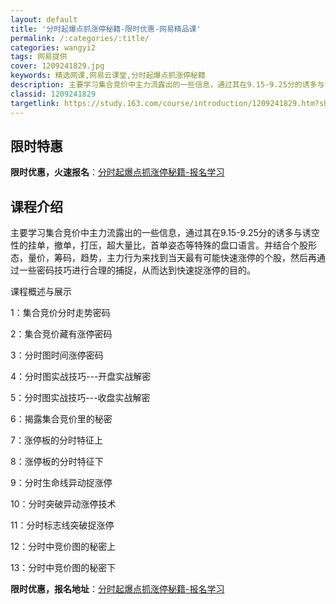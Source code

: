 ```yaml
---
layout: default
title: '分时起爆点抓涨停秘籍-限时优惠-网易精品课'
permalink: /:categories/:title/
categories: wangyi2
tags: 网易提供
cover: 1209241829.jpg
keywords: 精选网课,网易云课堂,分时起爆点抓涨停秘籍
description: 主要学习集合竞价中主力流露出的一些信息，通过其在9.15-9.25分的诱多与诱空性的挂单，撤单，打压，超大量比，首单姿态
classid: 1209241829
targetlink: https://study.163.com/course/introduction/1209241829.htm?share=1&shareId=1025206652&utm_campaign=share&utm_medium=iphoneShare&utm_source=&utm_u=1025206652
---
```


## 限时特惠

**限时优惠，火速报名**：[分时起爆点抓涨停秘籍-报名学习](https://study.163.com/course/introduction/1209241829.htm?share=1&shareId=1025206652&utm_campaign=share&utm_medium=iphoneShare&utm_source=&utm_u=1025206652)

## 课程介绍

主要学习集合竞价中主力流露出的一些信息，通过其在9.15-9.25分的诱多与诱空性的挂单，撤单，打压，超大量比，首单姿态等特殊的盘口语言。并结合个股形态，量价，筹码，趋势，主力行为来找到当天最有可能快速涨停的个股，然后再通过一些密码技巧进行合理的捕捉，从而达到快速捉涨停的目的。



   课程概述与展示

1：集合竞价分时走势密码

2：集合竞价藏有涨停密码

3：分时图时间涨停密码

4：分时图实战技巧---开盘实战解密

5：分时图实战技巧---收盘实战解密

6：揭露集合竞价里的秘密

7：涨停板的分时特征上

8：涨停板的分时特征下

9：分时生命线异动捉涨停

10：分时突破异动涨停技术

11：分时标志线突破捉涨停

12：分时中竞价图的秘密上

13：分时中竞价图的秘密下

**限时优惠，报名地址**：[分时起爆点抓涨停秘籍-报名学习](https://study.163.com/course/introduction/1209241829.htm?share=1&shareId=1025206652&utm_campaign=share&utm_medium=iphoneShare&utm_source=&utm_u=1025206652)

